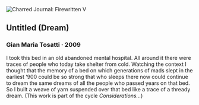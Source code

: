 <div class="artwork-of-the-day">
  <div class="container">
    <div class="img-wrapper">
      <img
        src="https://uploads8.wikiart.org/00318/images/gian-maria-tosatti/dettaglio-02.jpg!Large.jpg"
        alt="Charred Journal: Firewritten V" />
    </div>
    <div class="artwork-detail">
      <div class="artwork-origin"> 
        <h2 class="artwork-name">Untitled (Dream)</h2>
        <h3 class="artist">
          Gian Maria Tosatti
                    ·  2009
        </h3>
      </div>
      <p class="description">
        <span class="artwork-description-text ng-binding" ng-bind-html="viewModel.ArtworkOfTheDay.Description | unsafe">I took this bed in an old abandoned mental hospital. All around it there were traces of people who today take shelter from cold. Watching the context I thought that the memory of a bed on which generations of mads slept in the earliest ‘900 could be so strong that who sleeps there now could continue to dream the same dreams of all the people who passed years on that bed. So I built a weave of yarn suspended over that bed like a trace of a thready dream. (This work is part of the cycle <i>Considerations...</i>)</span>
                        <div class="text-shadow-container" ng-show="showShadow" style=""></div>
      </p>
    </div>
  </div>

</div>
